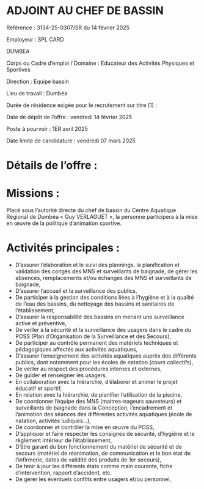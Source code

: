 # ADJOINT AU CHEF DE BASSIN

Référence : 3134-25-0307/SR du 14 février 2025

Employeur : SPL CARD

DUMBEA

Corps ou Cadre d’emploi / Domaine : Educateur des Activités Physiques et Sportives

Direction : Equipe bassin

Lieu de travail : Dumbéa

Durée de résidence exigée pour le recrutement sur titre (1) :

Date de dépôt de l’offre : vendredi 14 février 2025

Poste à pourvoir : 1ER avril 2025

Date limite de candidature : vendredi 07 mars 2025

# Détails de l’offre :

# Missions :

Placé sous l’autorité directe du chef de bassin du Centre Aquatique Régional de Dumbéa « Guy VERLAGUET », la personne participera à la mise en œuvre de la politique d’animation sportive.

# Activités principales :

- D’assurer l’élaboration et le suivi des plannings, la planification et validation des congés des MNS et surveillants de baignade, de gérer les absences, remplacements et/ou échanges des MNS et surveillants de baignade,
- D’assurer l’accueil et la surveillance des publics,
- De participer à la gestion des conditions liées à l’hygiène et à la qualité de l’eau des bassins, du nettoyage des bassins et sanitaires de l’établissement,
- D’assurer la responsabilité des bassins en menant une surveillance active et préventive,
- De veiller à la sécurité et la surveillance des usagers dans le cadre du POSS (Plan d’Organisation de la Surveillance et des Secours),
- De participer au contrôle permanent des matériels techniques et pédagogiques affectés aux activités aquatiques,
- D’assurer l’enseignement des activités aquatiques auprès des différents publics, dont notamment pour les écoles de natation (cours collectifs),
- De veiller au respect des procédures internes et externes,
- De guider et renseigner les usagers.
- En collaboration avec la hiérarchie, d’élaborer et animer le projet éducatif et sportif,
- En relation avec la hiérarchie, de planifier l’utilisation de la piscine,
- De coordonner l’équipe des MNS (maitres-nageurs sauveteurs) et surveillants de baignade dans la Conception, l’encadrement et l’animation des séances des différentes activités aquatiques (école de natation, activités ludiques...),
- De coordonner et contrôler la mise en œuvre du POSS,
- D’appliquer et faire respecter les consignes de sécurité, d’hygiène et le règlement intérieur de l’établissement,
- D’être garant du bon fonctionnement du matériel de sécurité et de secours (matériel de réanimation, de communication et le bon état de l’infirmerie, dates de validité des produits de 1er secours),
- De tenir à jour les différents états comme main courante, fiche d’intervention, rapport d’accident, etc.
- De gérer les éventuels conflits entre usagers et/ou personnel,